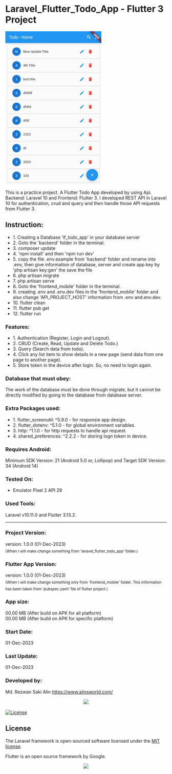 # Laravel_Flutter_Todo_App - Flutter 3 Project

![Alt text](screenshot.jpg "Laravel_Flutter_Todo_App - Flutter")

This is a practice project. A Flutter Todo App developed by using Api. 
Backend: Laravel 10 and Frontend: Flutter 3.
I developed REST API in Laravel 10 for authentication, crud and query and then handle those API requests from Flutter 3. 

## Instruction:
<ul>
    <li>1. Creating a Database 'lf_todo_app' in your database server</li>
    <li>2. Goto the 'backend' folder in the terminal.</li>
    <li>3. composer update</li>
    <li>4. 'npm install' and then 'npm run dev'</li>
    <li>5. copy the file .env.example from 'backend' folder and rename into .env, then give information of database, server and create app key by 'php artisan key:gen' the save the file</li>
    <li>6. php artisan migrate</li>
    <li>7. php artisan serve</li> 
    <li>8. Goto the 'frontend_mobile' folder in the terminal.</li>
    <li>9. creating .env and .env.dev files in the 'frontend_mobile' folder and also change 'API_PROJECT_HOST' information from .env and.env.dev.</li>
    <li>10. flutter clean</li>
    <li>11. flutter pub get</li>
    <li>12. flutter run</li>
</ul>

### Features:

<ul>
    <li>1. Authentication (Register, Login and Logout).</li>
    <li>2. CRUD (Create, Read, Update and Delete Todo.)</li>
    <li>3. Query (Search data from todo).</li>
    <li>4. Click any list item to show details in a new page (send data from one page to another page).</li>
    <li>5. Store token in the device after login. So, no need to login again.</li>
</ul>

### Database that must obey:

The work of the database must be done through migrate, but it cannot be directly modified by going to the database from database server.

### Extra Packages used:
 
<ul>
  <li>1. flutter_screenutil: ^5.9.0 - for responsie app design.</li>
  <li>2. flutter_dotenv: ^5.1.0 - for global environment variables.</li>
  <li>3. http: ^1.1.0 - for http requests to handle api request.</li>
  <li>4. shared_preferences: ^2.2.2 - for storing logn token in device.</li>
</ul>

### Requires Android:

Minimum SDK Version: 21 (Android 5.0 or, Lollipop) and Target SDK Version: 34 (Android 14)

### Tested On:

- Emulator Pixel 2 API 29

### Used Tools:

Laravel v10.11.0 and Flutter 3.13.2. 

<hr>

### Project Version:

version: 1.0.0 (01-Dec-2023) <br />
<sub>(When I will make change something from 'laravel_flutter_todo_app' folder.)</sub>

### Flutter App Version:
version: 1.0.0 (01-Dec-2023) <br />
<sub>(When I will make change something only from 'frontend_mobile' folder. This information has been taken from 'pubspec.yaml' file of flutter project.)</sub>

### App size:

00.00 MB (After build on APK for all platform) <br />
00.00 MB (After build on APK for specific platform)

### Start Date:

01-Dec-2023

### Last Update:

01-Dec-2023

### Developed by:

Md. Rezwan Saki Alin
https://www.alinsworld.com/

<p align="center"><a href="https://laravel.com" target="_blank"><img src="https://raw.githubusercontent.com/laravel/art/master/logo-lockup/5%20SVG/2%20CMYK/1%20Full%20Color/laravel-logolockup-cmyk-red.svg" width="400"></a></p>

<a href="https://packagist.org/packages/laravel/framework"><img src="https://img.shields.io/packagist/l/laravel/framework" alt="License"></a>

</p>

## License

The Laravel framework is open-sourced software licensed under the [MIT license](https://opensource.org/licenses/MIT).

Flutter is an open source framework by Google.

<p align="center"><a href="https://flutter.dev/" target="_blank"><img src="flutter_logo.svg" width="200"></a></p>
